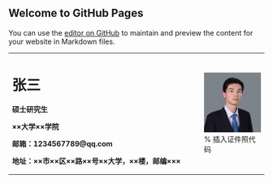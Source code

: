 ## Welcome to GitHub Pages

You can use the [editor on GitHub](https://github.com/ZifaZhu/sofa.github.io/edit/master/index.md) to maintain and preview the content for your website in Markdown files.

<table border="0">
  <tr>
    <td width="75%">
      <h1>张三</h1>
      <p><b>硕士研究生</b></p>
      <p><b>××大学××学院</b></p>
      <p><b>邮箱：1234567789@qq.com</b></p>
      <p><b>地址：××市××区××路××号××大学，××楼，邮编×××</b></p>
    </td>
    <td width="25%">
      <img src="/selife picture.jpg" width="100%">      % 插入证件照代码
    </td>
  </tr>
</table>
